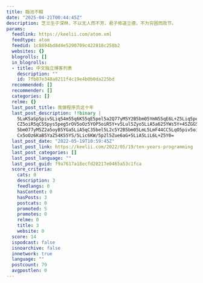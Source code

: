 ```yaml
---
title: 臨池不輟
date: "2025-04-21T00:44:45Z"
description: 芝兰生于深林，不以无人而不芳，君子修道立德，不为穷困而败节。
params:
  feedlink: https://keelii.com/atom.xml
  feedtype: atom
  feedid: 1c8894bd8d4e5290709c422818c258b2
  websites: {}
  blogrolls: []
  in_blogrolls:
  - title: 中文独立博客列表
    description: ""
    id: 7fb87e348a8211f4c19e4b0b0da225bd
  recommended: []
  recommender: []
  categories: []
  relme: {}
  last_post_title: 我做程序员这十年
  last_post_description: !!binary |
    5LuK5aSp5piv5Liq54m55q6K55qE5pel5a2Q77yM5Y2B5bm05YmN55qE6L+Z5Liq5pe25Y
    CZ5oiR5qC55pys5peg5rOV5oOz5YOP5oiR5Y+v5Lul5Zyo5LiA5a625YWs5Y+45ZGG5Y2B
    5bm077yM5Z2a5oyB5YGa5LiA5qC35bel5L2c5Y2B5bm05LmL5LmF44CC5LqO5piv5oiR5b
    Cx5oOz6KaB5YaZ54K55YS/5Lic6KW/5p2l5Zue6aG+5LiA5LiL6L+Z5Y0=
  last_post_date: "2022-05-19T10:59:45Z"
  last_post_link: https://keelii.com/2022/05/19/ten-years-programming
  last_post_categories: []
  last_post_language: ""
  last_post_guid: f9a7617a18ecfd28217e0465a53c1fca
  score_criteria:
    cats: 0
    description: 3
    feedlangs: 0
    hasContent: 0
    hasPosts: 3
    postcats: 0
    promoted: 5
    promotes: 0
    relme: 0
    title: 3
    website: 0
  score: 14
  ispodcast: false
  isnoarchive: false
  innetwork: true
  language: ""
  postcount: 79
  avgpostlen: 0
---
```

